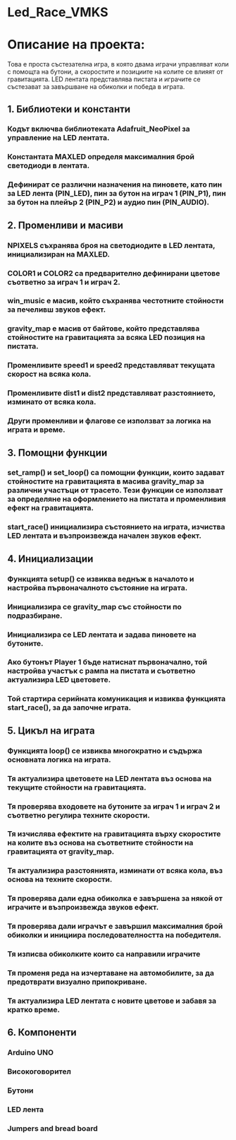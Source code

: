 # Led_Race_VMKS

# Описание на проекта:
Това е проста състезателна игра, в която двама играчи управляват коли с помощта на бутони, а скоростите и позициите на колите се влияят от гравитацията. LED лентата представлява пистата и играчите се състезават за завършване на обиколки и победа в играта.

## 1. Библиотеки и константи

### Кодът включва библиотеката Adafruit_NeoPixel за управление на LED лентата.
### Константата MAXLED определя максималния брой светодиоди в лентата.
### Дефинират се различни назначения на пиновете, като пин за LED лента (PIN_LED), пин за бутон на играч 1 (PIN_P1), пин за бутон на плейър 2 (PIN_P2) и аудио пин (PIN_AUDIO).

## 2. Променливи и масиви

### NPIXELS съхранява броя на светодиодите в LED лентата, инициализиран на MAXLED.
### COLOR1 и COLOR2 са предварително дефинирани цветове съответно за играч 1 и играч 2.
### win_music е масив, който съхранява честотните стойности за печеливш звуков ефект.
### gravity_map е масив от байтове, който представлява стойностите на гравитацията за всяка LED позиция на пистата.
### Променливите speed1 и speed2 представляват текущата скорост на всяка кола.
### Променливите dist1 и dist2 представляват разстоянието, изминато от всяка кола.
### Други променливи и флагове се използват за логика на играта и време.

## 3. Помощни функции

### set_ramp() и set_loop() са помощни функции, които задават стойностите на гравитацията в масива gravity_map за различни участъци от трасето. Тези функции се използват за определяне на оформлението на пистата и променливия ефект на гравитацията.
### start_race() инициализира състоянието на играта, изчиства LED лентата и възпроизвежда начален звуков ефект.

## 4. Инициализации

### Функцията setup() се извиква веднъж в началото и настройва първоначалното състояние на играта.
### Инициализира се gravity_map със стойности по подразбиране.
### Инициализира се LED лентата и задава пиновете на бутоните.
### Ако бутонът Player 1 бъде натиснат първоначално, той настройва участък с рампа на пистата и съответно актуализира LED цветовете.
### Той стартира серийната комуникация и извиква функцията start_race(), за да започне играта.

## 5. Цикъл на играта

### Функцията loop() се извиква многократно и съдържа основната логика на играта.
### Тя актуализира цветовете на LED лентата въз основа на текущите стойности на гравитацията.
### Тя проверява входовете на бутоните за играч 1 и играч 2 и съответно регулира техните скорости.
### Тя изчислява ефектите на гравитацията върху скоростите на колите въз основа на съответните стойности на гравитацията от gravity_map.
### Тя актуализира разстоянията, изминати от всяка кола, въз основа на техните скорости.
### Тя проверява дали една обиколка е завършена за някой от играчите и възпроизвежда звуков ефект.
### Тя проверява дали играчът е завършил максималния брой обиколки и инициира последователността на победителя.
### Тя изписва обиколките които са направили играчите
### Тя променя реда на изчертаване на автомобилите, за да предотврати визуално припокриване.
### Тя актуализира LED лентата с новите цветове и забавя за кратко време.

## 6. Компоненти
### Arduino UNO
### Високоговорител
### Бутони
### LED лента
### Jumpers and bread board
